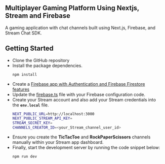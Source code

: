 ## Multiplayer Gaming Platform Using Nextjs, Stream and Firebase
A gaming application with chat channels built using Next.js, Firebase, and Stream Chat SDK.

## Getting Started
- Clone the GitHub repository
- Install the package dependencies.
  ```bash
  npm install
  ```
- Create a [Firebase app with Authentication and Firebase Firestore features](https://firebase.google.com/)
- Update the [firebase.ts](https://github.com/dha-stix/stream-games/blob/main/src/lib/firebase.ts) file with your Firebase configuration code.
- Create your Stream account and also add your Stream credentials into the **`env.local`** file.
  ```bash
  NEXT_PUBLIC_URL=http://localhost:3000
  NEXT_PUBLIC_STREAM_API_KEY=
  STREAM_SECRET_KEY=
  CHANNELS_CREATOR_ID=<your_Stream_channel_user_id>
  ```
- Ensure you create the **TicTacToe** and **RockPaperScissors** channels manually within your Stream app dashboard.
- Finally, start the development server by running the code snippet below:
  ```bash
  npm run dev
  ```
